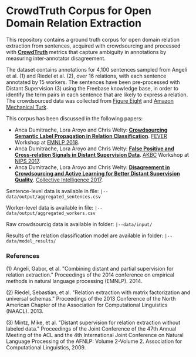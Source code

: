 # CrowdTruth Corpus for Open Domain Relation Extraction

This repository contains a ground truth corpus for open domain relation extraction from sentences, acquired with crowdsourcing and processed with **[CrowdTruth](http://crowdtruth.org/)** metrics that capture ambiguity in annotations by measuring inter-annotator disagreement.

The dataset contains annotations for 4,100 sentences sampled from Angeli et al. (1) and Riedel et al. (2), over 16 relations, with each sentence annotated by 15 workers. The sentences have been pre-processed with Distant Supervision (3) using the Freebase knowledge base, in order to identify the term pairs in each sentence that are likely to express a relation. The crowdsourced data was collected from [Figure Eight](http://figure-eight.com/) and [Amazon Mechanical Turk](https://mturk.com/).

This corpus has been discussed in the following papers:

* Anca Dumitrache, Lora Aroyo and Chris Welty: **[Crowdsourcing Semantic Label Propagation in Relation Classification](https://arxiv.org/abs/1809.00537)**. [FEVER](http://fever.ai/) Workshop at [EMNLP 2018](http://emnlp2018.org/).
* Anca Dumitrache, Lora Aroyo and Chris Welty: **[False Positive and Cross-relation Signals in Distant Supervision Data](https://arxiv.org/abs/1711.05186)**. [AKBC](http://www.akbc.ws/) Workshop at [NIPS 2017](http://nips.cc/).
* Anca Dumitrache, Lora Aroyo and Chris Welty: **[Disagreement in Crowdsourcing and Active Learning for Better Distant Supervision Quality](http://crowdtruth.org/wp-content/uploads/2017/03/collint17-open-domain.pdf)**. [Collective Intelligence 2017](http://collectiveintelligenceconference.org/).

Sentence-level data is available in file:
``` |--data/output/aggregated_sentences.csv ``` 

Worker-level data is available in file:
``` |--data/output/aggregated_workers.csv ``` 

Raw crowdsourcig data is available in folder:
``` |--data/input/ ```

Results of the relation classification model are available in folder:
``` |--data/model_results/ ```

### References

(1) Angeli, Gabor, et al. "Combining distant and partial supervision for relation extraction." Proceedings of the 2014 conference on empirical methods in natural language processing (EMNLP). 2014.

(2) Riedel, Sebastian, et al. "Relation extraction with matrix factorization and universal schemas." Proceedings of the 2013 Conference of the North American Chapter of the Association for Computational Linguistics (NAACL). 2013.

(3) Mintz, Mike, et al. "Distant supervision for relation extraction without labeled data." Proceedings of the Joint Conference of the 47th Annual Meeting of the ACL and the 4th International Joint Conference on Natural Language Processing of the AFNLP: Volume 2-Volume 2. Association for Computational Linguistics, 2009.
